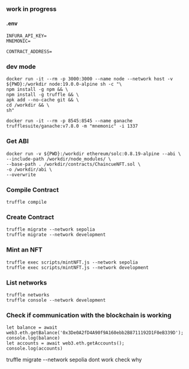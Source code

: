 ### work in progress

#### .env

```
INFURA_API_KEY=
MNEMONIC=

CONTRACT_ADDRESS=
```

### dev mode

```
docker run -it --rm -p 3000:3000 --name node --network host -v ${PWD}:/workdir node:19.0.0-alpine sh -c "\
npm install -g npm && \
npm install -g truffle && \
apk add --no-cache git && \
cd /workdir && \
sh"

docker run -it --rm -p 8545:8545 --name ganache trufflesuite/ganache:v7.8.0 -m "mnemonic" -i 1337
```

### Get ABI

```
docker run -v ${PWD}:/workdir ethereum/solc:0.8.19-alpine --abi \
--include-path /workdir/node_modules/ \
--base-path . /workdir/contracts/ChaincueNFT.sol \
-o /workdir/abi \
--overwrite
```

### Compile Contract

```
truffle compile
```

### Create Contract

```
truffle migrate --network sepolia
truffle migrate --network development
```

### Mint an NFT

```
truffle exec scripts/mintNFT.js --network sepolia
truffle exec scripts/mintNFT.js --network development
```

### List networks

```
truffle networks
truffle console --network development
```

### Check if communication with the blockchain is working

```
let balance = await web3.eth.getBalance('0x3De0A2fD4A90f9A160ebb2B8711192D1F0eB339D');
console.log(balance)
let accounts = await web3.eth.getAccounts();
console.log(accounts)
```

truffle migrate --network sepolia dont work check why
